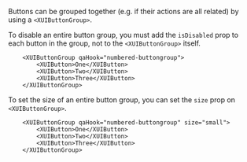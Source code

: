 Buttons can be grouped together (e.g. if their actions are all related) by using a `<XUIButtonGroup>`.

To disable an entire button group, you must add the `isDisabled` prop to each button in the group, not to the `<XUIButtonGroup>` itself.

```
	<XUIButtonGroup qaHook="numbered-buttongroup">
		<XUIButton>One</XUIButton>
		<XUIButton>Two</XUIButton>
		<XUIButton>Three</XUIButton>
	</XUIButtonGroup>
```

To set the size of an entire button group, you can set the `size` prop on `<XUIButtonGroup>`.

```
	<XUIButtonGroup qaHook="numbered-buttongroup" size="small">
		<XUIButton>One</XUIButton>
		<XUIButton>Two</XUIButton>
		<XUIButton>Three</XUIButton>
	</XUIButtonGroup>
```
